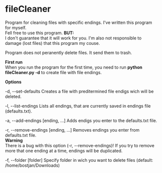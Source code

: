 # fileCleaner
Program for cleaning files with specific endings.
I've written this program for myself.<br>
Fell free to use this program.
<b>BUT:</b><br>
  I don't guarantee that it will work for you. I'm also not responsible to damage (lost files) that this program my couse.

Program does not peranently delete files. It send them to trash.

<b>First run</b><br>
  When you run the program for the first time, you need to run <b>python fileCleaner.py -d</b> to create file with file endings.
 
<b>Options</b>

  -d, --set-defaults 
          Creates a file with preditermined file endigs wich will be deleted.
          
  -l, --list-endings 
          Lists all endings, that are currently saved in endings file (defaults.txt).

  -a, --add-endings [ending, ...]
          Adds endigs you enter to the defaults.txt file.
          
  -r, --remove-endings [ending, ...]
          Removes endings you enter from defaults.txt file.<br><b>Warning</b><br>
          There is a bug with this option (-r, --remove-endings)! If you try to remove more that one ending at a time, endings will be duplicated.
               
  -f, --folder [folder]
          Specify folder in wich you want to delete files (default: /home/bostjan/Downloads)
